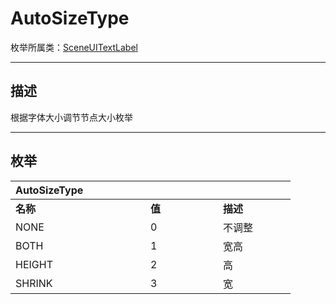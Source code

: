 
# AutoSizeType

枚举所属类：[SceneUITextLabel](/Api/Class/Scene/SceneUITextInput.md) 

------------------------------------------------------------------------------------------
## 描述

根据字体大小调节节点大小枚举

------------------------------------------------------------------------------------------
## 枚举

|<div style="width:200px">AutoSizeType</div>|<div style="width:100px"></div>|<div style="width:100px"></div>|
|:---   |:---|:---|
|**名称**   |**值**  |**描述**|
|NONE   |0   |不调整|
|BOTH|1   |宽高|
|HEIGHT  |2   |高|
|SHRINK  |3   |宽|